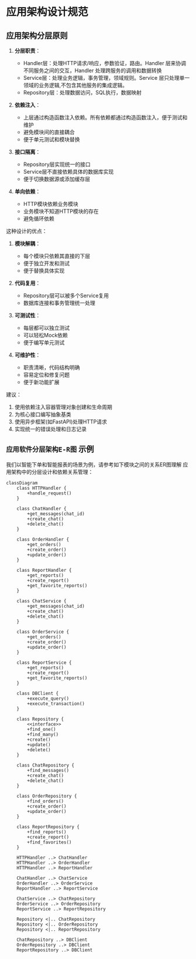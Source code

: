 # 应用架构设计规范

## 应用架构分层原则

1. **分层职责**：
   - Handler层：处理HTTP请求/响应，参数验证，路由。Handler 层来协调不同服务之间的交互，Handler 处理跨服务的调用和数据转换
   - Service层：处理业务逻辑，事务管理，领域规则。Service 层只处理单一领域的业务逻辑,不包含其他服务的集成逻辑。
   - Repository层：处理数据访问，SQL执行，数据映射




2. **依赖注入**：
   - 上层通过构造函数注入依赖。所有依赖都通过构造函数注入，便于测试和维护
   - 避免模块间的直接耦合
   - 便于单元测试和模块替换

3. **接口隔离**：
   - Repository层实现统一的接口
   - Service层不直接依赖具体的数据库实现
   - 便于切换数据源或添加缓存层

4. **单向依赖**：
   - HTTP模块依赖业务模块
   - 业务模块不知道HTTP模块的存在
   - 避免循环依赖

这种设计的优点：

1. **模块解耦**：
   - 每个模块只依赖其直接的下层
   - 便于独立开发和测试
   - 便于替换具体实现

2. **代码复用**：
   - Repository层可以被多个Service复用
   - 数据库连接和事务管理统一处理

3. **可测试性**：
   - 每层都可以独立测试
   - 可以轻松Mock依赖
   - 便于编写单元测试

4. **可维护性**：
   - 职责清晰，代码结构明确
   - 容易定位和修复问题
   - 便于新功能扩展

建议：
1. 使用依赖注入容器管理对象创建和生命周期
2. 为核心接口编写抽象基类
3. 使用异步框架(如FastAPI)处理HTTP请求
4. 实现统一的错误处理和日志记录

## `应用软件分层架构E-R图` 示例

我们以智能下单和智能报表的场景为例，请参考如下模块之间的关系ER图理解 应用架构中的分层设计和依赖关系管理：

```mermaid
classDiagram
    class HTTPHandler {
        +handle_request()
    }
    
    class ChatHandler {
        +get_messages(chat_id)
        +create_chat()
        +delete_chat()
    }
    
    class OrderHandler {
        +get_orders()
        +create_order()
        +update_order()
    }
    
    class ReportHandler {
        +get_reports()
        +create_report()
        +get_favorite_reports()
    }

    class ChatService {
        +get_messages(chat_id)
        +create_chat()
        +delete_chat()
    }

    class OrderService {
        +get_orders()
        +create_order()
        +update_order()
    }

    class ReportService {
        +get_reports()
        +create_report()
        +get_favorite_reports()
    }

    class DBClient {
        +execute_query()
        +execute_transaction()
    }

    class Repository {
        <<interface>>
        +find_one()
        +find_many()
        +create()
        +update()
        +delete()
    }

    class ChatRepository {
        +find_messages()
        +create_chat()
        +delete_chat()
    }

    class OrderRepository {
        +find_orders()
        +create_order()
        +update_order()
    }

    class ReportRepository {
        +find_reports()
        +create_report()
        +find_favorites()
    }

    HTTPHandler ..> ChatHandler
    HTTPHandler ..> OrderHandler
    HTTPHandler ..> ReportHandler
    
    ChatHandler ..> ChatService
    OrderHandler ..> OrderService
    ReportHandler ..> ReportService
    
    ChatService ..> ChatRepository
    OrderService ..> OrderRepository
    ReportService ..> ReportRepository
    
    Repository <|.. ChatRepository
    Repository <|.. OrderRepository
    Repository <|.. ReportRepository
    
    ChatRepository ..> DBClient
    OrderRepository ..> DBClient
    ReportRepository ..> DBClient
```
